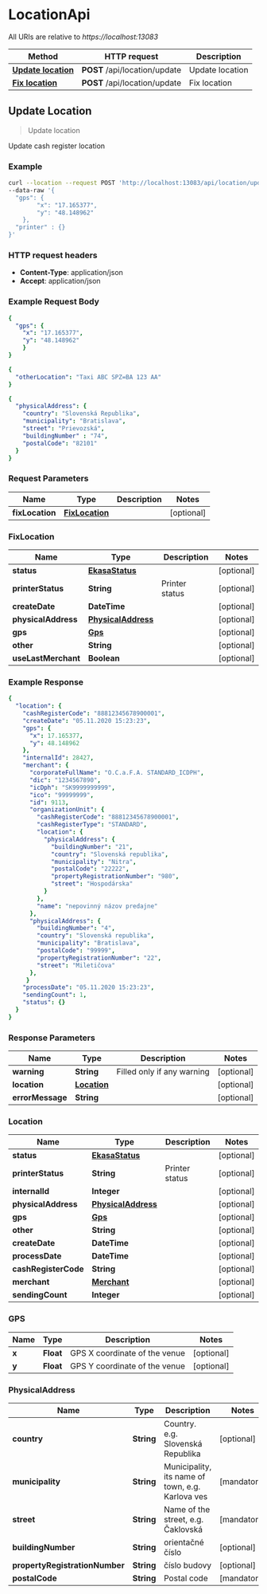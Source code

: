 # LocationApi

All URIs are relative to *https://localhost:13083*

Method | HTTP request | Description
------------- | ------------- | -------------
[**Update location**](LocationApiUpdate.md#UpdateLocation) | **POST** /api/location/update | Update location
[**Fix location**](LocationApiFix.md#FixLocation) | **POST** /api/location/update | Fix location

## Update Location

> Update location

Update cash register location

### Example

```bash
curl --location --request POST 'http://localhost:13083/api/location/update' \
--data-raw '{
  "gps": {
		"x": "17.165377",
		"y": "48.148962"
	},
  "printer" : {}
}'
```

### HTTP request headers

- **Content-Type**: application/json
- **Accept**: application/json

### Example Request Body

```yaml
{
  "gps": {
    "x": "17.165377",
    "y": "48.148962"
	}
}
```

```yaml
{
  "otherLocation": "Taxi ABC SPZ=BA 123 AA"
}
```

```yaml
{
  "physicalAddress": {
    "country": "Slovenská Republika",
    "municipality": "Bratislava",
    "street": "Prievozská",
    "buildingNumber" : "74",
    "postalCode": "82101"
  }
}
```

### Request Parameters

Name | Type | Description | Notes
------------ | ------------- | ------------- | -------------
**fixLocation** | [**FixLocation**](LocationApiFix.md#FixLocation) |  | [optional] 

### FixLocation

Name | Type | Description | Notes
------------ | ------------- | ------------- | -------------
**status** | [**EkasaStatus**](EkasaStatus.md) |  | [optional] 
**printerStatus** | **String** | Printer status | [optional] 
**createDate** | **DateTime** |  | [optional] 
**physicalAddress** | [**PhysicalAddress**](LocationApiFix.md#PhysicalAddress) |  | [optional] 
**gps** | [**Gps**](LocationApiFix.md#Gps) |  | [optional] 
**other** | **String** |  | [optional] 
**useLastMerchant** | **Boolean** |  | [optional] 

### Example Response

```yaml
{
  "location": {
    "cashRegisterCode": "88812345678900001",
    "createDate": "05.11.2020 15:23:23",
    "gps": {
      "x": 17.165377,
      "y": 48.148962
    },
    "internalId": 28427,
    "merchant": {
      "corporateFullName": "O.C.a.F.A. STANDARD_ICDPH",
      "dic": "1234567890",
      "icDph": "SK9999999999",
      "ico": "99999999",
      "id": 9113,
      "organizationUnit": {
        "cashRegisterCode": "88812345678900001",
        "cashRegisterType": "STANDARD",
        "location": {
          "physicalAddress": {
            "buildingNumber": "21",
            "country": "Slovenská republika",
            "municipality": "Nitra",
            "postalCode": "22222",
            "propertyRegistrationNumber": "980",
            "street": "Hospodárska"
          }
        },
        "name": "nepovinný názov predajne"
      },
      "physicalAddress": {
        "buildingNumber": "4",
        "country": "Slovenská republika",
        "municipality": "Bratislava",
        "postalCode": "99999",
        "propertyRegistrationNumber": "22",
        "street": "Miletičova"
      },
     }
    "processDate": "05.11.2020 15:23:23",
    "sendingCount": 1,
    "status": {}
  }
}
```

### Response Parameters

Name | Type | Description | Notes
------------ | ------------- | ------------- | -------------
**warning** | **String** | Filled only if any warning | [optional] 
**location** | [**Location**](LocationApiFix.md#Location) |  | [optional] 
**errorMessage** | **String** |  | [optional] 

### Location

Name | Type | Description | Notes
------------ | ------------- | ------------- | -------------
**status** | [**EkasaStatus**](EkasaStatus.md) |  | [optional] 
**printerStatus** | **String** | Printer status | [optional] 
**internalId** | **Integer** |  | [optional] 
**physicalAddress** | [**PhysicalAddress**](LocationApiFix.md#PhysicalAddress) |  | [optional] 
**gps** | [**Gps**](LocationApiFix.md#Gps) |  | [optional] 
**other** | **String** |  | [optional] 
**createDate** | **DateTime** |  | [optional] 
**processDate** | **DateTime** |  | [optional] 
**cashRegisterCode** | **String** |  | [optional] 
**merchant** | [**Merchant**](MerchantApiGet.md#Merchant) |  | [optional] 
**sendingCount** | **Integer** |  | [optional] 

### GPS

Name | Type | Description | Notes
------------ | ------------- | ------------- | -------------
**x** | **Float** | GPS X coordinate of the venue | [optional] 
**y** | **Float** | GPS Y coordinate of the venue | [optional] 

### PhysicalAddress

Name | Type | Description | Notes
------------ | ------------- | ------------- | -------------
**country** | **String** | Country. e.g. Slovenská Republika | [optional] 
**municipality** | **String** | Municipality, its name of town, e.g. Karlova ves | [mandatory] 
**street** | **String** | Name of the street, e.g. Čaklovská | [mandatory] 
**buildingNumber** | **String** | orientačné číslo | [optional] 
**propertyRegistrationNumber** | **String** | číslo budovy | [optional] 
**postalCode** | **String** | Postal code | [mandatory] 